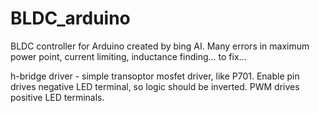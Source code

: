 # BLDC_arduino
BLDC controller for Arduino 
created by bing AI.
Many errors in maximum power point, current limiting, inductance finding... to fix...

h-bridge driver - simple transoptor mosfet driver, 
like P701. 
Enable pin drives negative LED terminal, so logic should be inverted.
PWM drives positive LED terminals.
